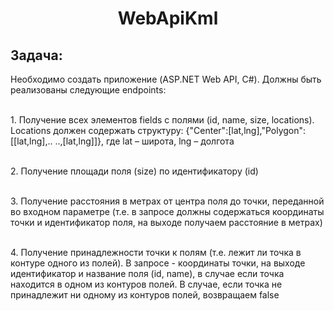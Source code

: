 <h1 align="center">WebApiKml </h1>

<h2 align="left">Задача: </h2>
Необходимо создать приложение (ASP.NET Web API, C#). Должны быть реализованы следующие endpoints:

<br> 1. Получение всех элементов fields с полями (id, name, size, locations). Locations должен содержать структуру: {"Center":[lat,lng],"Polygon":[[lat,lng],.. ..,[lat,lng]]}, где lat – широта, lng – долгота

<br> 2. Получение площади поля (size) по идентификатору (id)

<br> 3. Получение расстояния в метрах от центра поля до точки, переданной во входном параметре (т.е. в запросе должны содержаться координаты точки и идентификатор поля, на выходе получаем расстояние в метрах)

<br> 4. Получение принадлежности точки к полям (т.е. лежит ли точка в контуре одного из полей). В запросе - координаты точки, на выходе идентификатор и название поля (id, name), в случае если точка находится в одном из контуров полей. В случае, если точка не принадлежит ни одному из контуров полей, возвращаем false
